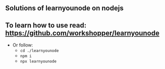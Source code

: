 ## Solutions of learnyounode on nodejs

## To learn how to use read: https://github.com/workshopper/learnyounode

- Or follow:
  - `cd ./learnyounode`
  - `npm i`
  - `npx learnyounode`
